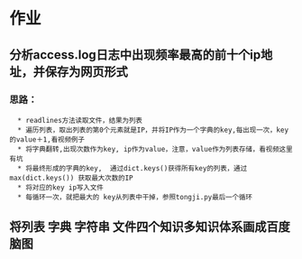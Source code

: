 # 作业

## 分析access.log日志中出现频率最高的前十个ip地址，并保存为网页形式
### 思路：
      * readlines方法读取文件，结果为列表
      * 遍历列表，取出列表的第0个元素就是IP，并将IP作为一个字典的key,每出现一次，key的value＋1,看视频例子
      * 将字典翻转,出现次数作为key, ip作为value，注意，value作为列表存储，看视频这里有坑
      * 将最终形成的字典的key,  通过dict.keys()获得所有key的列表，通过max(dict.keys()) 获取最大次数的IP
      * 将对应的key ip写入文件
      * 每循环一次，就把最大的 key从列表中干掉，参照tongji.py最后一个循环
    
##  将列表 字典 字符串 文件四个知识多知识体系画成百度脑图
